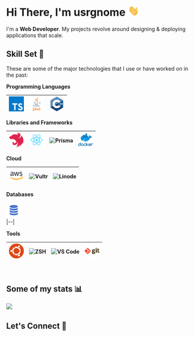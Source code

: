 <h1>Hi There, I'm usrgnome <img  src="https://raw.githubusercontent.com/ABSphreak/ABSphreak/master/gifs/Hi.gif" width="30px"></h1>

I'm a **Web Developer**. My projects revolve around designing & deploying applications that scale.

## Skill Set :muscle:

These are some of the major technologies that I use or have worked on in the past:

**Programming Languages**

<img title="Typescript" alt="Typescript" width="40px" src="https://raw.githubusercontent.com/github/explore/80688e429a7d4ef2fca1e82350fe8e3517d3494d/topics/typescript/typescript.png" />|<img alt="Java" title="Java" width="40px" src="https://raw.githubusercontent.com/github/explore/5b3600551e122a3277c2c5368af2ad5725ffa9a1/topics/java/java.png">|<img title="c++" alt="CPP" width="40px" src="https://raw.githubusercontent.com/github/explore/180320cffc25f4ed1bbdfd33d4db3a66eeeeb358/topics/cpp/cpp.png">
|--|--|--|

**Libraries and Frameworks**

<img title="NestJS" alt="NestJS" width="40px" src="https://raw.githubusercontent.com/github/explore/37c71fdca4e12086faf8c7009793d2eb588c914e/topics/nestjs/nestjs.png">|<img title="React" alt="React" width="40px" src="https://raw.githubusercontent.com/github/explore/80688e429a7d4ef2fca1e82350fe8e3517d3494d/topics/react/react.png">|<img title="Prisma" alt="Prisma" width="40px" src="https://avatars.githubusercontent.com/u/17219288?s=200&v=4">|<img title="Docker" alt="Docker" width="40px" src="https://raw.githubusercontent.com/github/explore/master/topics/docker/docker.png">
|--|--|--|--|

**Cloud**

<img title="AWS" alt="AWS" width="40px" src="https://raw.githubusercontent.com/github/explore/main/topics/aws/aws.png">|<img title="Vultr" alt="Vultr" width="40px" src="https://media-exp1.licdn.com/dms/image/C4E0BAQFbbQOVULzHzw/company-logo_200_200/0/1652731846554?e=2147483647&v=beta&t=oMYCaeVnODwteC5po9ub3VVo2hYTu8eRSoEM3n-ierM">|<img title="Linode" alt="Linode" width="40px" src="https://yt3.ggpht.com/zH-5kUocR3POAfRnS4CpRV08LSgYODneZozqAML2cND2ynl-pA1NvtZdQHK9Ueg1aP-sq081=s900-c-k-c0x00ffffff-no-rj">
|--|--|--|

**Databases**

<img title="SQL" alt="SQL" width="40px" src="https://raw.githubusercontent.com/github/explore/master/topics/sql/sql.png"><br>
|--|

**Tools**

<img title="Ubuntu" alt="Ubuntu" width="40px" src="https://raw.githubusercontent.com/github/explore/master/topics/ubuntu/ubuntu.png">|<img title="ZSH" alt="ZSH" width="40px" src="https://s3.amazonaws.com/ohmyzsh/oh-my-zsh-logo.png">|<img title="VS Code" alt="VS Code" width="40px" src="https://img.icons8.com/fluent/48/000000/visual-studio-code-2019.png">|<img title="git" alt="git" width="40px" src="https://raw.githubusercontent.com/github/explore/master/topics/git/git.png">
|--|--|--|--|
<br>

## Some of my stats :bar_chart:

<img src="https://github-readme-stats.vercel.app/api?username=usrgnome&show_icons=true&theme=radical&include_all_commits=true">

<br>

## Let's Connect :handshake:
